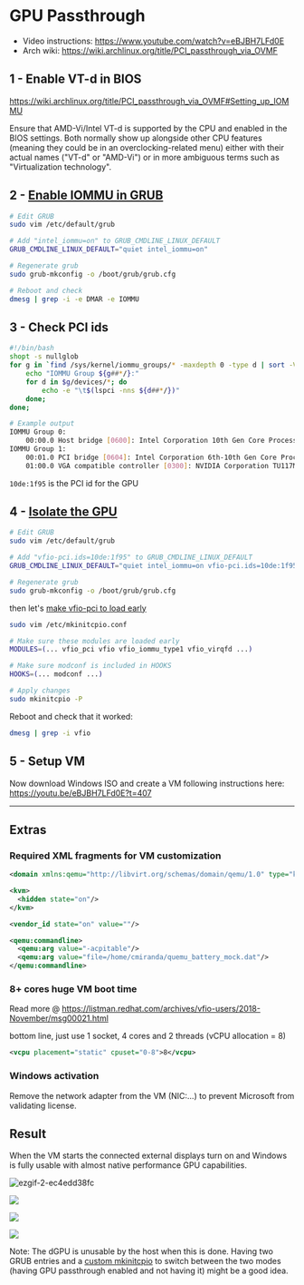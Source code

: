 # GPU Passthrough

* Video instructions: https://www.youtube.com/watch?v=eBJBH7LFd0E
* Arch wiki: https://wiki.archlinux.org/title/PCI_passthrough_via_OVMF

## 1 - Enable VT-d in BIOS
https://wiki.archlinux.org/title/PCI_passthrough_via_OVMF#Setting_up_IOMMU

Ensure that AMD-Vi/Intel VT-d is supported by the CPU and enabled in the BIOS settings. Both normally show up alongside other CPU features (meaning they could be in an overclocking-related menu) either with their actual names ("VT-d" or "AMD-Vi") or in more ambiguous terms such as "Virtualization technology".

## 2 - [Enable IOMMU in GRUB](https://wiki.archlinux.org/title/PCI_passthrough_via_OVMF#Enabling_IOMMU)
```bash
# Edit GRUB
sudo vim /etc/default/grub

# Add "intel_iommu=on" to GRUB_CMDLINE_LINUX_DEFAULT
GRUB_CMDLINE_LINUX_DEFAULT="quiet intel_iommu=on"

# Regenerate grub
sudo grub-mkconfig -o /boot/grub/grub.cfg

# Reboot and check
dmesg | grep -i -e DMAR -e IOMMU
```

## 3 - Check PCI ids
```bash
#!/bin/bash
shopt -s nullglob
for g in `find /sys/kernel/iommu_groups/* -maxdepth 0 -type d | sort -V`; do
    echo "IOMMU Group ${g##*/}:"
    for d in $g/devices/*; do
        echo -e "\t$(lspci -nns ${d##*/})"
    done;
done;

# Example output
IOMMU Group 0:
	00:00.0 Host bridge [0600]: Intel Corporation 10th Gen Core Processor Host Bridge/DRAM Registers [8086:9b44] (rev 02)
IOMMU Group 1:
	00:01.0 PCI bridge [0604]: Intel Corporation 6th-10th Gen Core Processor PCIe Controller (x16) [8086:1901] (rev 02)
	01:00.0 VGA compatible controller [0300]: NVIDIA Corporation TU117M [GeForce GTX 1650 Ti Mobile] [10de:1f95] (rev a1)
```

`10de:1f95` is the PCI id for the GPU

## 4 - [Isolate the GPU](https://wiki.archlinux.org/title/PCI_passthrough_via_OVMF#Binding_vfio-pci_via_device_ID)

```bash
# Edit GRUB
sudo vim /etc/default/grub

# Add "vfio-pci.ids=10de:1f95" to GRUB_CMDLINE_LINUX_DEFAULT
GRUB_CMDLINE_LINUX_DEFAULT="quiet intel_iommu=on vfio-pci.ids=10de:1f95"

# Regenerate grub
sudo grub-mkconfig -o /boot/grub/grub.cfg
```

then let's [make vfio-pci to load early](https://wiki.archlinux.org/title/PCI_passthrough_via_OVMF#Loading_vfio-pci_early) 
```bash
sudo vim /etc/mkinitcpio.conf

# Make sure these modules are loaded early
MODULES=(... vfio_pci vfio vfio_iommu_type1 vfio_virqfd ...)

# Make sure modconf is included in HOOKS
HOOKS=(... modconf ...)

# Apply changes
sudo mkinitcpio -P
```

Reboot and check that it worked:
```bash
dmesg | grep -i vfio
```

## 5 - Setup VM

Now download Windows ISO and create a VM following instructions here: https://youtu.be/eBJBH7LFd0E?t=407

---

## Extras

### Required XML fragments for VM customization
```xml
<domain xmlns:qemu="http://libvirt.org/schemas/domain/qemu/1.0" type="kvm">

<kvm>
  <hidden state="on"/>
</kvm>

<vendor_id state="on" value=""/>

<qemu:commandline>
  <qemu:arg value="-acpitable"/>
  <qemu:arg value="file=/home/cmiranda/quemu_battery_mock.dat"/>
</qemu:commandline>
```

### 8+ cores huge VM boot time

Read more @ https://listman.redhat.com/archives/vfio-users/2018-November/msg00021.html

bottom line, just use 1 socket, 4 cores and 2 threads (vCPU allocation = 8)

```xml
<vcpu placement="static" cpuset="0-8">8</vcpu>
```

### Windows activation

Remove the network adapter from the VM (NIC:...) to prevent Microsoft from validating license.

## Result

When the VM starts the connected external displays turn on and Windows is fully usable with almost native performance GPU capabilities.

![ezgif-2-ec4edd38fc](https://user-images.githubusercontent.com/972572/147163434-165bb4fc-13f6-49ed-b751-1a556091871e.gif)

![](https://i.imgur.com/4Q3rXg0.png)

![](https://i.imgur.com/06KrcNN.png)

![](https://i.imgur.com/4HOtnTs.png)

Note: The dGPU is unusable by the host when this is done. Having two GRUB entries and a [custom mkinitcpio](https://wiki.archlinux.org/title/Mkinitcpio#Customized_generation) to switch between the two modes (having GPU passthrough enabled and not having it) might be a good idea.
